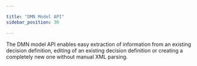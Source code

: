 ```yaml
---

title: "DMN Model API"
sidebar_position: 30

---
```


The DMN model API enables easy extraction of information from an existing decision definition, editing of an existing decision definition or creating a completely new one without manual XML parsing.